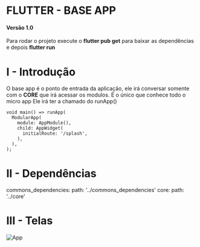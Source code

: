 # FLUTTER - BASE APP

#### Versão 1.0
Para rodar o projeto execute o **flutter pub get** para baixar as dependências e depois **flutter run**

# I - Introdução

O base app é o ponto de entrada da aplicação, ele irá conversar somente com o **CORE** que irá acessar os modulos.
É o único que conhece todo o micro app
Ele irá ter a chamado do runApp()

    void main() => runApp(
      ModularApp(
        module: AppModule(),
        child: AppWidget(
          initialRoute: '/splash',
        ),
      ),
    );

# II - Dependências 
  commons_dependencies:
    path: '../commons_dependencies'
  core:
    path: '../core'
    
# III - Telas

![App](https://media3.giphy.com/media/j0NLsIT8GqF1RQnQMe/giphy.gif)
